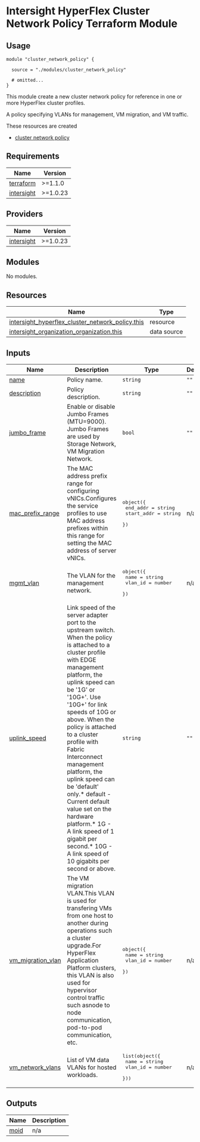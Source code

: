 # Intersight HyperFlex Cluster Network Policy Terraform Module

## Usage

```hcl
module "cluster_network_policy" {

  source = "./modules/cluster_network_policy"

  # omitted...
}
```

This module create a new cluster network policy for reference in one or more HyperFlex cluster profiles.

A policy specifying VLANs for management, VM migration, and VM traffic.

These resources are created
* [cluster network policy](https://registry.terraform.io/providers/CiscoDevNet/intersight/latest/docs/resources/hyperflex_cluster_network_policy)

<!-- BEGINNING OF PRE-COMMIT-TERRAFORM DOCS HOOK -->
## Requirements

| Name | Version |
|------|---------|
| <a name="requirement_terraform"></a> [terraform](#requirement\_terraform) | >=1.1.0 |
| <a name="requirement_intersight"></a> [intersight](#requirement\_intersight) | >=1.0.23 |

## Providers

| Name | Version |
|------|---------|
| <a name="provider_intersight"></a> [intersight](#provider\_intersight) | >=1.0.23 |

## Modules

No modules.

## Resources

| Name | Type |
|------|------|
| [intersight_hyperflex_cluster_network_policy.this](https://registry.terraform.io/providers/CiscoDevNet/intersight/latest/docs/resources/hyperflex_cluster_network_policy) | resource |
| [intersight_organization_organization.this](https://registry.terraform.io/providers/CiscoDevNet/intersight/latest/docs/data-sources/organization_organization) | data source |

## Inputs

| Name | Description | Type | Default | Required |
|------|-------------|------|---------|:--------:|
| <a name="input_name"></a> [name](#input\_name) | Policy name. | `string` | `""` | yes |
| <a name="input_description"></a> [description](#input\_description) | Policy description. | `string` | `""` | no |
| <a name="input_jumbo_frame"></a> [jumbo\_frame](#input\_jumbo\_frame) | Enable or disable Jumbo Frames (MTU=9000). Jumbo Frames are used by Storage Network, VM Migration Network. | `bool` | `""` | yes |
| <a name="input_mac_prefix_range"></a> [mac\_prefix\_range](#input\_mac\_prefix\_range) | The MAC address prefix range for configuring vNICs.Configures the service profiles to use MAC address prefixes within this range for setting the MAC address of server vNICs. | <pre>object({<br>    end_addr  = string<br>    start_addr  = string<br>  })</pre> | n/a | yes |
| <a name="input_mgmt_vlan"></a> [mgmt\_vlan](#input\_mgmt\_vlan) | The VLAN for the management network. | <pre>object({<br>    name  = string<br>    vlan_id  = number<br>  })</pre> | n/a | yes |
| <a name="input_uplink_speed"></a> [uplink\_speed](#input\_uplink\_speed) | Link speed of the server adapter port to the upstream switch. When the policy is attached to a cluster profile with EDGE management platform, the uplink speed can be '1G' or '10G+'. Use '10G+' for link speeds of 10G or above. When the policy is attached to a cluster profile with Fabric Interconnect management platform, the uplink speed can be 'default' only.* default - Current default value set on the hardware platform.* 1G - A link speed of 1 gigabit per second.* 10G - A link speed of 10 gigabits per second or above. | `string` | `""` | yes |
| <a name="input_vm_migration_vlan"></a> [vm\_migration\_vlan](#input\_vm\_migration\_vlan) | The VM migration VLAN.This VLAN is used for transfering VMs from one host to another during operations such a cluster upgrade.For HyperFlex Application Platform clusters, this VLAN is also used for hypervisor control traffic such asnode to node communication, pod-to-pod communication, etc. | <pre>object({<br>    name  = string<br>    vlan_id  = number<br>  })</pre> | n/a | yes |
| <a name="input_vm_network_vlans"></a> [vm\_network\_vlans](#input\_vm\_network\_vlans) | List of VM data VLANs for hosted workloads. | <pre>list(object({<br>    name  = string<br>    vlan_id  = number<br>  }))</pre> | n/a | yes |

## Outputs

| Name | Description |
|------|-------------|
| <a name="output_moid"></a> [moid](#output\_moid) | n/a |
<!-- END OF PRE-COMMIT-TERRAFORM DOCS HOOK -->
